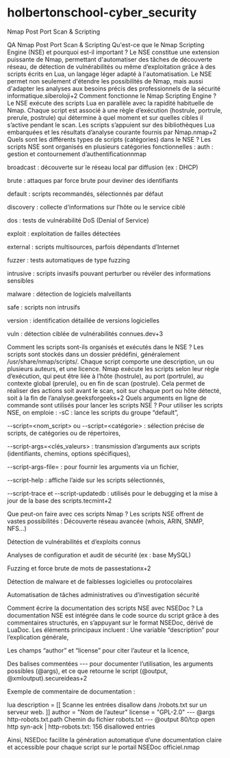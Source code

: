 # holbertonschool-cyber_security
Nmap Post Port Scan & Scripting

QA Nmap Post Port Scan & Scripting
Qu'est-ce que le Nmap Scripting Engine (NSE) et pourquoi est-il important ?
Le NSE constitue une extension puissante de Nmap, permettant d'automatiser des tâches de découverte réseau, de détection de vulnérabilités ou même d’exploitation grâce à des scripts écrits en Lua, un langage léger adapté à l'automatisation. Le NSE permet non seulement d'étendre les possibilités de Nmap, mais aussi d'adapter les analyses aux besoins précis des professionnels de la sécurité informatique.siberoloji+2
Comment fonctionne le Nmap Scripting Engine ?
Le NSE exécute des scripts Lua en parallèle avec la rapidité habituelle de Nmap. Chaque script est associé à une règle d’exécution (hostrule, portrule, prerule, postrule) qui détermine à quel moment et sur quelles cibles il s’active pendant le scan. Les scripts s’appuient sur des bibliothèques Lua embarquées et les résultats d’analyse courante fournis par Nmap.nmap+2
Quels sont les différents types de scripts (catégories) dans le NSE ?
Les scripts NSE sont organisés en plusieurs catégories fonctionnelles :
auth : gestion et contournement d’authentificationnmap


broadcast : découverte sur le réseau local par diffusion (ex : DHCP)


brute : attaques par force brute pour deviner des identifiants


default : scripts recommandés, sélectionnés par défaut


discovery : collecte d’informations sur l’hôte ou le service ciblé


dos : tests de vulnérabilité DoS (Denial of Service)


exploit : exploitation de failles détectées


external : scripts multisources, parfois dépendants d’Internet


fuzzer : tests automatiques de type fuzzing


intrusive : scripts invasifs pouvant perturber ou révéler des informations sensibles


malware : détection de logiciels malveillants


safe : scripts non intrusifs


version : identification détaillée de versions logicielles


vuln : détection ciblée de vulnérabilités connues.dev+3


Comment les scripts sont-ils organisés et exécutés dans le NSE ?
Les scripts sont stockés dans un dossier prédéfini, généralement /usr/share/nmap/scripts/. Chaque script comporte une description, un ou plusieurs auteurs, et une licence. Nmap exécute les scripts selon leur règle d’exécution, qui peut être liée à l’hôte (hostrule), au port (portrule), au contexte global (prerule), ou en fin de scan (postrule). Cela permet de réaliser des actions soit avant le scan, soit sur chaque port ou hôte détecté, soit à la fin de l’analyse.geeksforgeeks+2
Quels arguments en ligne de commande sont utilisés pour lancer les scripts NSE ?
Pour utiliser les scripts NSE, on emploie :
-sC : lance les scripts du groupe “default”,


--script=<nom_script> ou --script=<catégorie> : sélection précise de scripts, de catégories ou de répertoires,


--script-args=<clés_valeurs> : transmission d’arguments aux scripts (identifiants, chemins, options spécifiques),


--script-args-file=<fichier> : pour fournir les arguments via un fichier,


--script-help : affiche l’aide sur les scripts sélectionnés,


--script-trace et --script-updatedb : utilisés pour le debugging et la mise à jour de la base des scripts.tecmint+2


Que peut-on faire avec ces scripts Nmap ?
Les scripts NSE offrent de vastes possibilités :
Découverte réseau avancée (whois, ARIN, SNMP, NFS…)


Détection de vulnérabilités et d’exploits connus


Analyses de configuration et audit de sécurité (ex : base MySQL)


Fuzzing et force brute de mots de passestationx+2


Détection de malware et de faiblesses logicielles ou protocolaires


Automatisation de tâches administratives ou d’investigation sécurité


Comment écrire la documentation des scripts NSE avec NSEDoc ?
La documentation NSE est intégrée dans le code source du script grâce à des commentaires structurés, en s’appuyant sur le format NSEDoc, dérivé de LuaDoc. Les éléments principaux incluent :
Une variable “description” pour l’explication générale,


Les champs “author” et “license” pour citer l’auteur et la licence,


Des balises commentées --- pour documenter l’utilisation, les arguments possibles (@args), et ce que retourne le script (@output, @xmloutput).secureideas+2


Exemple de commentaire de documentation :


lua
description = [[
Scanne les entrées disallow dans /robots.txt sur un serveur web.
]]
author = "Nom de l’auteur"
license = "GPL-2.0"
--- @args http-robots.txt.path Chemin du fichier robots.txt
--- @output 80/tcp open http syn-ack | http-robots.txt: 156 disallowed entries

Ainsi, NSEDoc facilite la génération automatique d’une documentation claire et accessible pour chaque script sur le portail NSEDoc officiel.nmap

